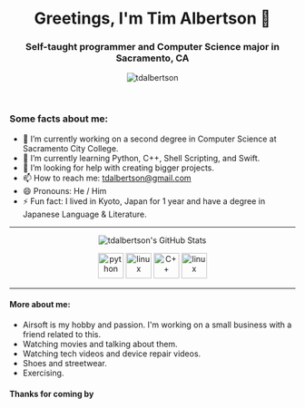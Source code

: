 <h1 align="center">Greetings, I'm Tim Albertson 👋</h1>
<h3 align="center">Self-taught programmer and Computer Science major in Sacramento, CA</h3>

<p align="center"> <img src="https://komarev.com/ghpvc/?username=tdalbertson" alt="tdalbertson" /> </p>
<br>

### Some facts about me:

- 🔭 I’m currently working on a second degree in Computer Science at Sacramento City College.
- 🌱 I’m currently learning Python, C++, Shell Scripting, and Swift.
- 🤔 I’m looking for help with creating bigger projects.
- 📫 How to reach me: [tdalbertson@gmail.com](mailto:tdalbertson@gmail.com)
- 😄 Pronouns: He / Him
- ⚡ Fun fact: I lived in Kyoto, Japan for 1 year and have a degree in Japanese Language & Literature.

***


<p align="center"><img align="center" src="https://github-readme-stats.vercel.app/api?username=tdalbertson&show_icons=true" alt="tdalbertson's GitHub Stats"/></p>

<p align="center">
<img src="https://devicons.github.io/devicon/devicon.git/icons/python/python-original.svg" alt="python" width="45" height="45"/>
<img src="https://devicons.github.io/devicon/devicon.git/icons/linux/linux-original.svg" alt="linux" width="45" height="45"/>
<img src="
https://devicons.github.io/devicon/devicon.git/icons/cplusplus/cplusplus-original.svg" alt="C++" width="45" height="45">
<img src="https://devicons.github.io/devicon/devicon.git/icons/swift/swift-original.svg" alt="linux" width="45" height="45" />
</p>

***

#### More about me:

- Airsoft is my hobby and passion. I'm working on a small business with a friend related to this.
- Watching movies and talking about them.
- Watching tech videos and device repair videos.
- Shoes and streetwear.
- Exercising.

#### Thanks for coming by
